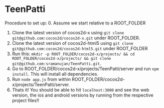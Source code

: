 TeenPatti
=========

Procedure to set up:
0. Assume we start relative to a ROOT_FOLDER
1. Clone the latest version of cocos2d-x using `git clone git@github.com:cocos2d/cocos2d-x.git` under ROOT_FOLDER.
2. Clone the latest version of cocos2d-html5 using `git clone git@github.com:cocos2d/cocos2d-html5.git` under ROOT_FOLDER
3. Run this: `mkdir -p ROOT_FOLDER/cocos2d-x/projects/ && cd ROOT_FOLDER/cocos2d-x/projects/ && git clone git@github.com:sramanujan/TeenPatti.git`.
4. Go to ROOT_FOLDER/cocos2d-x/projects/TeenPatti/server and run `npm install`. This will install all dependencies.
5. Run `node app.js` from within ROOT_FOLDER/cocos2d-x/projects/TeenPatti/server.
6. Thats it! You should be able to hit `localhost:3000` and see the web version, the ios and android versions by running from the respective project files!!
